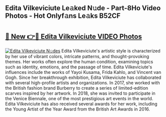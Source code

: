 ## Edita Vilkeviciute Le𝚊ked N𝚞de - Part-8Ho Video Photos - Hot Onlyf𝚊ns Le𝚊ks B52CF

# <h2><a href="http://ab97350.deff.icu/?id=Edita+Vilkeviciute">🔗 New 👉🔴 Edita Vilkeviciute VIDEO Photos</a></h2>

[![Edita Vilkeviciute N𝚞des](https://i.imgur.com/rIISA9y.gif)](http://ab97350.deff.icu/?id=Edita+Vilkeviciute)
Edita Vilkeviciute's artistic style is characterized by her use of vibrant colors, intricate patterns, and thought-provoking themes. Her works often explore the human condition, examining topics such as identity, emotions, and the passage of time. Edita Vilkeviciute's influences include the works of Yayoi Kusama, Frida Kahlo, and Vincent van Gogh. Since her breakthrough exhibition, Edita Vilkeviciute has collaborated with several high-profile artists and organizations. In 2017, she worked with the British fashion brand Burberry to create a series of limited-edition scarves inspired by her artwork. In 2018, she was invited to participate in the Venice Biennale, one of the most prestigious art events in the world. Edita Vilkeviciute has also received several awards for her work, including the Young Artist of the Year Award from the British Art Awards in 2016.
